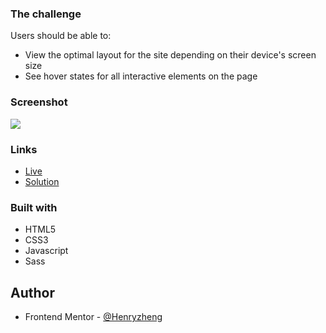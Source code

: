 ### The challenge

Users should be able to:

- View the optimal layout for the site depending on their device's screen size
- See hover states for all interactive elements on the page

### Screenshot

![](./screenshot.jpg)

### Links

- [Live]()
- [Solution]()

### Built with

- HTML5
- CSS3
- Javascript
- Sass

## Author

- Frontend Mentor - [@Henryzheng](https://www.frontendmentor.io/profile/LonelyBuddy)
